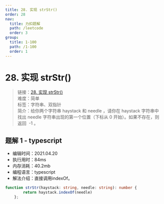 ```yaml
---
title: 28. 实现 strStr()
order: 28
nav:
  title: 力扣题解
  path: /leetcode
  order: 3
group:
  title: 1-100
  path: /1-100
  order: 1
---
```


# 28. 实现 strStr()
    
> 链接：[28. 实现 strStr()](https://leetcode-cn.com/problems/implement-strstr/)  
> 难度：简单  
> 标签：字符串、双指针  
> 简介：给你两个字符串 haystack 和 needle ，请你在 haystack 字符串中找出 needle 字符串出现的第一个位置（下标从 0 开始）。如果不存在，则返回  -1 。
      
## 题解 1 - typescript
- 编辑时间：2021.04.20
- 执行用时：84ms
- 内存消耗：40.2mb
- 编程语言：typescript
- 解法介绍：直接调用indexOf。
```typescript
function strStr(haystack: string, needle: string): number {
        return haystack.indexOf(needle)
    };
```

      
